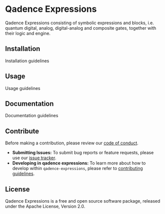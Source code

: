 # Qadence Expressions

Qadence Expressions consisting of symbolic expressions and blocks, i.e. quantum digital, analog, digital-analog and composite gates, together with their logic and engine.


## Installation

Installation guidelines


## Usage

Usage guidelines


## Documentation
Documentation guidelines


## Contribute

Before making a contribution, please review our [code of conduct](docs/getting_started/CODE_OF_CONDUCT.md).

- **Submitting Issues:** To submit bug reports or feature requests, please use our [issue tracker](https://github.com/pasqal-io/wip-qadence2-expressions/issues).
- **Developing in qadence expressions:** To learn more about how to develop within `qadence-expressions`, please refer to [contributing guidelines](docs/getting_started/CONTRIBUTING.md).


## License

Qadence Expressions is a free and open source software package, released under the Apache License, Version 2.0.
